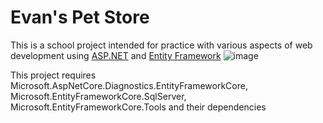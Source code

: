 # Evan's Pet Store
This is a school project intended for practice with various aspects of web development using [ASP.NET](https://dotnet.microsoft.com/en-us/apps/aspnet) and [Entity Framework](https://learn.microsoft.com/en-us/ef/core/)
![image](https://github.com/NullPointer1331/ECommerceSite/assets/130084942/1ed68c10-aae0-455e-a2c6-3bfcf81ed6e2)

This project requires Microsoft.AspNetCore.Diagnostics.EntityFrameworkCore, Microsoft.EntityFrameworkCore.SqlServer, Microsoft.EntityFrameworkCore.Tools and their dependencies
